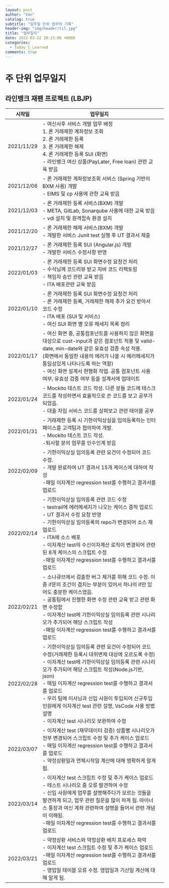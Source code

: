 ```yaml
---
layout: post
author: "Yan"
catalog: true
subtitle: "일주일 단위 업무의 기록"
header-img: "img/header/til.jpg"
title: "업무일지"
date: 2022-03-22 20:15:08 +0000
categories:
  - Today_I_Learned
comments: true
---
```


# 주 단위 업무일지

## 라인뱅크 재팬 프로젝트 (LBJP)

|   시작일   | 업무일지                                                                                                                                                                                                                                                                                                                                                                                                                                        |     |
| :--------: | ----------------------------------------------------------------------------------------------------------------------------------------------------------------------------------------------------------------------------------------------------------------------------------------------------------------------------------------------------------------------------------------------------------------------------------------------- | --- |
| 2021/11/29 | - 여신사후 서비스 개발 업무 배정<br /> 1. 론 거래제한 계좌정보 조회<br />2. 론 거래제한 등록<br />3. 론 거래제한 해제<br />4. 론 거래제한 등록 SUI (화면)<br />- 라인뱅크 여신 상품(PayLater, Free loan) 관련 교육 받음                                                                                                                                                                                                                         |
| 2021/12/06 | - 론 거래제한 계좌정보조회 서비스 (Spring 기반의 BXM 사용) 개발<br />- EIMS 및 cp 사용에 관한 교육 받음                                                                                                                                                                                                                                                                                                                                         |
| 2021/12/03 | - 론 거래제한 등록 서비스(BXM) 개발<br />- META, GitLab, Sonarqube 사용에 대한 교육 받음 <br />- vdi 설치 및 원격접속 환경 설치                                                                                                                                                                                                                                                                                                                 |
| 2021/12/20 | - 론 거래제한 해제 서비스(BXM) 개발<br />- 개발한 서비스 Junit test 실행 후 UT 결과서 제출                                                                                                                                                                                                                                                                                                                                                      |
| 2021/12/27 | - 론 거래제한 등록 SUI (Angular.js) 개발<br />- 개발한 서비스 수정사항 반영                                                                                                                                                                                                                                                                                                                                                                     |
| 2022/01/03 | - 론 거래제한 등록 SUI 화면수정 요청건 처리<br />- 수석님께 코드리뷰 받고 자바 코드 리팩토링<br />- 책임자 승인 관련 교육 받음<br />- ITA 배포관련 교육 받음                                                                                                                                                                                                                                                                                    |
| 2022/01/10 | - 론 거래제한 등록 SUI 화면수정 요청건 처리<br />- 론 거래제한 등록, 거래제한 해제 추가 요건 받아서 코드 수정 <br />- ITA 배포 (SUI 및 서비스)<br />- 여신 SUI 화면 별 오류 메세지 목록 정리                                                                                                                                                                                                                                                    |
| 2022/01/17 | - 여신 화면 중, 공통컴포넌트를 사용하지 않은 화면을 대상으로 cust-input과 같은 컴포넌트 적용 및 valid-date, min-date와 같은 유효성 검증 속성 적용. <br />(화면에서 동일한 내용의 에러가 나올 시 에러메세지가 통일성있게 나타나도록 하는 역할)<br />- 여신 화면 설계서 현행화 작업. 공통 컴포넌트 사용 여부, 유효성 검증 여부 등을 설계서에 업데이트                                                                                             |
| 2022/01/24 | - Mockito 테스트 코드 작성. 다른 분들 코드에 테스크 코드를 작성하면서 효율적으로 쓴 코드를 보고 공부가 되었음. <br />- 대출 차입 서비스 코드를 살펴보고 관련 테이블 공부                                                                                                                                                                                                                                                                        |
| 2022/01/31 | - 거래제한 등록 시 기한이익상실을 임의등록하는 인터페이스를 고객팀과 협의하여 개발.<br />- Mockito 테스트 코드 작성.<br />-퇴사할 분의 업무를 인수인계 받음                                                                                                                                                                                                                                                                                     |
| 2022/02/09 | - 기한이익상실 임의등록 관련 요건이 수정되어 코드 수정. <br />- 개발 완료하여 UT 결과서 15개 케이스에 대하여 작성<br />-매일 이자계산 regression test를 수행하고 결과서를 업로드                                                                                                                                                                                                                                                                |
| 2022/02/14 | - 기한이익상실 임의등록 관련 코드 수정 <br /> - testrail에 에러메세지가 나오는 케이스 증적 업로드<br />- UT 결과서 수정 요청 반영 <br /> - 기한이익상실 임의등록의 repo가 변경되어 소스 재업로드 <br />- ITA에 소스 배포 <br /> - 이자계산 test의 수신이자계산 로직이 변경되어 관련된 8개 케이스의 스크립트 수정 <br />-매일 이자계산 regression test를 수행하고 결과서를 업로드                                                                |
| 2022/02/21 | - 소나큐브에서 검출한 버그 제거를 위해 코드 수정. 이중 if문의 조건이 겹치는 부분이 있어서 하나의 if만 있어도 충분한 케이스였음. <br />- 공통팀에서 진행한 화면 수정 관련 교육 받고 관련 화면 수정함<br />- 이자계산 test에 기한이익상실 임의등록 관련 시나리오가 추가되어 해당 스크립트 작성<br />-매일 이자계산 regression test를 수행하고 결과서를 업로드                                                                                     |
| 2022/02/28 | - 기한이익상실 임의등록 관련 요건이 수정되어 코드 수정(거래제한 등록시 대위변제 대상에 오르도록 수정) <br />- 이자계산 test에 기한이익상실 임의등록 관련 시나리오가 추가되어 해당 스크립트 작성(Node.js기반, json)<br />- 매일 이자계산 regression test를 수행하고 결과서를 업로드<br />- 우리 팀에 이사님과 신입 사원이 투입되어 신규투입 인원에게 이자계산 test 관련 설명, VsCode 사용 방법 설명 <br />- 이자계산 test 시나리오 보완하여 수정 |
| 2022/03/07 | - 이자계산 test (재무데이터 검증) 상품별 시나리오가 전부 변경되어 스크립트 수정 및 추가 케이스 업로드<br />- 매일 이자계산 regression test를 수행하고 결과서를 업로드<br /> - 약정상환일과 연체시작일 계산에 대해 명확하게 알게 됨.                                                                                                                                                                                                             |
| 2022/03/14 | - 이자계산 test 스크립트 수정 및 추가 케이스 업로드<br />- 테스트 시나리오 중 오류 발견하여 수정<br />- 신입 사원에게 업무를 설명해주다가 모르는 것들을 발견하게 되고, 업무 관련 질문을 많이 하게 됨. 마이너스 통장과 여신 계좌 관련하여 설명을 들어서 관련 개념이 이해됨.<br />-매일 이자계산 regression test를 수행하고 결과서를 업로드                                                                                                       |
| 2022/03/21 | - 약정상환 서비스와 약정상환 배치 프로세스 파악 <br /> - 이자계산 test 스크립트 수정 및 추가 케이스 업로드<br />-매일 이자계산 regression test를 수행하고 결과서를 업로드<br /> - 영업일 테이블 오류 수정. 영업일과 기산일 계산에 대해 알게 됨.                                                                                                                                                                                                 |
